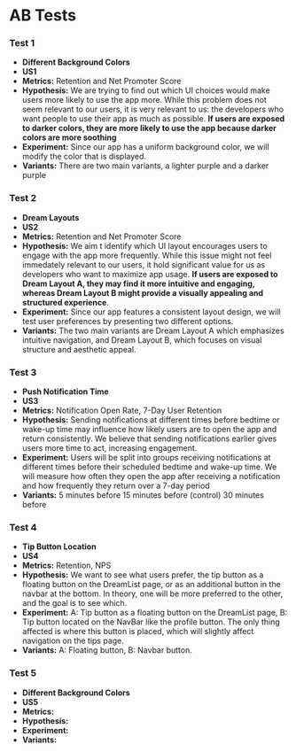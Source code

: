 # AB Tests

### Test 1
- **Different Background Colors**
- **US1**
- **Metrics:** Retention and Net Promoter Score
- **Hypothesis:** We are trying to find out which UI choices would make users more likely to use the app more. While this problem does not seem relevant to our users, it is very relevant to us: the developers who want people to use their app as much as possible. **If users are exposed to darker colors, they are more likely to use the app because darker colors are more soothing**
- **Experiment:** Since our app has a uniform background color, we will modify the color that is displayed.
- **Variants:** There are two main variants, a lighter purple and a darker purple

### Test 2
- **Dream Layouts**
- **US2**
- **Metrics:** Retention and Net Promoter Score
- **Hypothesis:** We aim t identify which UI layout encourages users to engage with the app more frequently. While this issue might not feel immedately relevant to our users, it hold significant value for us as developers who want to maximize app usage. **If users are exposed to Dream Layout A, they may find it more intuitive and engaging, whereas Dream Layout B might provide a visually appealing and structured experience**.
- **Experiment:** Since our app features a consistent layout design, we will test user preferences by presenting two different options.
- **Variants:** The two main variants are Dream Layout A which emphasizes intuitive navigation, and Dream Layout B, which focuses on visual structure and aesthetic appeal.

### Test 3
- **Push Notification Time**
- **US3** 
- **Metrics:** Notification Open Rate, 7-Day User Retention
- **Hypothesis:** Sending notifications at different times before bedtime or wake-up time may influence how likely users are to open the app and return consistently. We believe that sending notifications earlier gives users more time to act, increasing engagement.
- **Experiment:** Users will be split into groups receiving notifications at different times before their scheduled bedtime and wake-up time. We will measure how often they open the app after receiving a notification and how frequently they return over a 7-day period
- **Variants:** 5 minutes before
  15 minutes before (control)
  30 minutes before

### Test 4
- **Tip Button Location**
- **US4**
- **Metrics:** Retention, NPS
- **Hypothesis:** We want to see what users prefer, the tip button as a floating button on the DreamList page, or as an additional button in the navbar at the bottom. In theory, one will be more preferred to the other, and the goal is to see which.
- **Experiment:** A: Tip button as a floating button on the DreamList page, B: Tip button located on the NavBar like the profile button. The only thing affected is where this button is placed, which will slightly affect navigation on the tips page. 
- **Variants:** A: Floating button, B: Navbar button.

### Test 5
- **Different Background Colors**
- **US5**
- **Metrics:** 
- **Hypothesis:** 
- **Experiment:** 
- **Variants:** 
